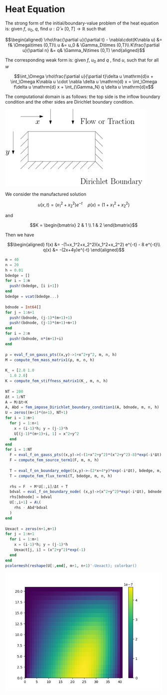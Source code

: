 # Heat Equation 

The strong form of the initial/boundary-value problem of the heat equation is: given $f$, $u_0$, $q$, find $u:\bar\Omega\times [0,T]\rightarrow \mathbb{R}$ such that

$$\begin{aligned}
\rho\frac{\partial u}{\partial t} - \nabla\cdot(K\nabla u) &= f& \Omega\times (0,T)\\
u &= u_0 & \Gamma_D\times (0,T)\\
K\frac{\partial u}{\partial n} &= q& \Gamma_N\times (0,T)
\end{aligned}$$

The corresponding weak form is: given $f$, $u_0$ and $q$ , find $u$, such that for all $w$

$$\int_\Omega \rho\frac{\partial u}{\partial t}\delta u \mathrm{d}x + \int_\Omega K\nabla u \cdot \nabla \delta u \mathrm{d} x = \int_\Omega f\delta u \mathrm{d} x + \int_{\Gamma_N} q \delta u \mathrm{d}x$$

The computational domain is as follows: the top side is the inflow boundary condition and the other sides are Dirichlet boundary condition. 

![](https://raw.githubusercontent.com/ADCMEMarket/ADCMEImages/master/AdFem/dirichlet.png)

We consider the manufactured solution 

$$u(x, t) = (x_1^2+x_2^2)e^{-t}\quad \rho(x) = (1+x_1^2+x_2^2)$$

and 

$$K = \begin{bmatrix}
2 & 1 \\
1 & 2
\end{bmatrix}$$

Then we have

$$\begin{aligned}
f(x) &= -(1+x_1^2+x_2^2)(x_1^2+x_2^2) e^{-t} - 8 e^{-t}\\
q(x) &= -(2x+4y)e^{-t}
\end{aligned}$$

```julia
m = 40
n = 20
h = 0.01
bdedge = []
for i = 1:m 
  push!(bdedge, [i i+1])
end
bdedge = vcat(bdedge...)

bdnode = Int64[]
for j = 1:n+1
  push!(bdnode, (j-1)*(m+1)+1)
  push!(bdnode, (j-1)*(m+1)+m+1)
end
for i = 2:m
  push!(bdnode, n*(m+1)+i)
end

ρ = eval_f_on_gauss_pts((x,y)->1+x^2+y^2, m, n, h)
M = compute_fem_mass_matrix1(ρ, m, n, h)

K_ = [2.0 1.0
  1.0 2.0]
K = compute_fem_stiffness_matrix1(K_, m, n, h)

NT = 200
Δt = 1/NT 
A = M/Δt+K 
A, Abd = fem_impose_Dirichlet_boundary_condition1(A, bdnode, m, n, h)
U = zeros((m+1)*(n+1), NT+1)
for i = 1:m+1
  for j = 1:n+1
    x = (i-1)*h; y = (j-1)*h 
    U[(j-1)*(m+1)+i, 1] = x^2+y^2
  end
end
for i = 1:NT 
  F = eval_f_on_gauss_pts((x,y)->(-(1+x^2+y^2)*(x^2+y^2)-8)*exp(-i*Δt), m, n, h)
  F = compute_fem_source_term1(F, m, n, h)

  T = eval_f_on_boundary_edge((x,y)->-(2*x+4*y)*exp(-i*Δt), bdedge, m, n, h)
  T = compute_fem_flux_term1(T, bdedge, m, n, h)

  rhs = F  + M*U[:,i]/Δt + T
  bdval = eval_f_on_boundary_node( (x,y)->(x^2+y^2)*exp(-i*Δt), bdnode, m, n, h)
  rhs[bdnode] = bdval
  U[:,i+1] = A\(
    rhs - Abd*bdval
  )
end

Uexact = zeros(n+1,m+1)
for j = 1:n+1
  for i = 1:m+1
    x = (i-1)*h; y = (j-1)*h 
    Uexact[j, i] = (x^2+y^2)*exp(-1)
  end
end
pcolormesh(reshape(U[:,end], m+1, n+1)'-Uexact); colorbar()
```

![](https://raw.githubusercontent.com/ADCMEMarket/ADCMEImages/master/AdFem/heat.png)




